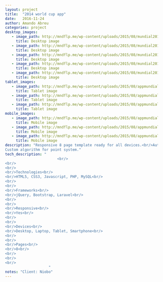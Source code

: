 ```yaml
---
layout: project 
title:  "2014 world cup app"
date:   2016-11-24
author: Amando Abreu
categories: project
desktop_images:
   - image_path: http://mndflp.me/wp-content/uploads/2015/08/mundial2014.jpg
     title: Desktop image
   - image_path: http://mndflp.me/wp-content/uploads/2015/08/mundial2014-games.jpg
     title: Desktop image
   - image_path: http://mndflp.me/wp-content/uploads/2015/08/mundial2014.jpg
     title: Desktop image
   - image_path: http://mndflp.me/wp-content/uploads/2015/08/mundial2014-games.jpg
     title: Desktop image
   - image_path: http://mndflp.me/wp-content/uploads/2015/08/mundial2014-leaderboard.jpg
     title: Desktop image
tablet_images:
   - image_path: http://mndflp.me/wp-content/uploads/2015/08/appmundial20141.jpg
     title: Tablet image
   - image_path: http://mndflp.me/wp-content/uploads/2015/08/appmundial2014-games.jpg
     title: Tablet image
   - image_path: http://mndflp.me/wp-content/uploads/2015/08/appmundial2014-leaderboard.jpg
     title: Tablet image
mobile_images:
   - image_path: http://mndflp.me/wp-content/uploads/2015/08/appmundial2014.jpg
     title: Mobile image
   - image_path: http://mndflp.me/wp-content/uploads/2015/08/appmundial-menu.jpg
     title: Mobile image
   - image_path: http://mndflp.me/wp-content/uploads/2015/08/appmundial2014.jpg
     title: Mobile image
description: "Responsive 8 page template ready for all devices.<br/>Auth system integrated with a Zencart installation and bcrypt hashed passwords.<br/>
Custom algorithm for point system."
tech_description: "
                        <br/>
<br/>
<br/>
<br/>Technologies<br/>
<br/>HTML5, CSS3, Javascript, PHP, MySQL<br/>
<br/>
<br/>
<br/>Frameworks<br/>
<br/>jQuery, Bootstrap, Laravel<br/>
<br/>
<br/>
<br/>Responsive<br/>
<br/>Yes<br/>
<br/>
<br/>
<br/>Devices<br/>
<br/>Desktop, Laptop, Tablet, Smartphone<br/>
<br/>
<br/>
<br/>Pages<br/>
<br/>8<br/>
<br/>
<br/>
<br/>
                    "
notes: "Client: Niobo"
---
```

